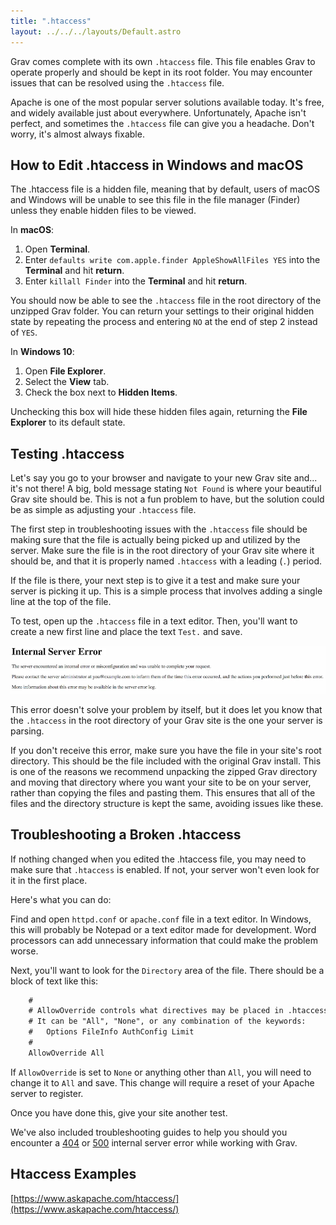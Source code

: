 ```yaml
---
title: ".htaccess"
layout: ../../../layouts/Default.astro
---
```


Grav comes complete with its own `.htaccess` file. This file enables Grav to operate properly and should be kept in its root folder. You may encounter issues that can be resolved using the `.htaccess` file.

Apache is one of the most popular server solutions available today. It's free, and widely available just about everywhere. Unfortunately, Apache isn't perfect, and sometimes the `.htaccess` file can give you a headache. Don't worry, it's almost always fixable.

## How to Edit .htaccess in Windows and macOS

The .htaccess file is a hidden file, meaning that by default, users of macOS and Windows will be unable to see this file in the file manager (Finder) unless they enable hidden files to be viewed.

In **macOS**:

1. Open **Terminal**.
2. Enter `defaults write com.apple.finder AppleShowAllFiles YES` into the **Terminal** and hit **return**.
3. Enter `killall Finder` into the **Terminal** and hit **return**.

You should now be able to see the `.htaccess` file in the root directory of the unzipped Grav folder. You can return your settings to their original hidden state by repeating the process and entering `NO` at the end of step 2 instead of `YES`.

In **Windows 10**:

1. Open **File Explorer**.
2. Select the **View** tab.
3. Check the box next to **Hidden Items**.

Unchecking this box will hide these hidden files again, returning the **File Explorer** to its default state.

## Testing .htaccess

Let's say you go to your browser and navigate to your new Grav site and... it's not there! A big, bold message stating `Not Found` is where your beautiful Grav site should be. This is not a fun problem to have, but the solution could be as simple as adjusting your `.htaccess` file.

The first step in troubleshooting issues with the `.htaccess` file should be making sure that the file is actually being picked up and utilized by the server. Make sure the file is in the root directory of your Grav site where it should be, and that it is properly named `.htaccess` with a leading (`.`) period.

If the file is there, your next step is to give it a test and make sure your server is picking it up. This is a simple process that involves adding a single line at the top of the file.

To test, open up the `.htaccess` file in a text editor. Then, you'll want to create a new first line and place the text `Test.` and save.

![HTACCESS Test](test.webp)

This error doesn't solve your problem by itself, but it does let you know that the `.htaccess` in the root directory of your Grav site is the one your server is parsing.

If you don't receive this error, make sure you have the file in your site's root directory. This should be the file included with the original Grav install. This is one of the reasons we recommend unpacking the zipped Grav directory and moving that directory where you want your site to be on your server, rather than copying the files and pasting them. This ensures that all of the files and the directory structure is kept the same, avoiding issues like these.

## Troubleshooting a Broken .htaccess

If nothing changed when you edited the .htaccess file, you may need to make sure that `.htaccess` is enabled. If not, your server won't even look for it in the first place.

Here's what you can do:

Find and open `httpd.conf` or `apache.conf` file in a text editor. In Windows, this will probably be Notepad or a text editor made for development. Word processors can add unnecessary information that could make the problem worse.

Next, you'll want to look for the `Directory` area of the file. There should be a block of text like this:

```txt
    #
    # AllowOverride controls what directives may be placed in .htaccess files.
    # It can be "All", "None", or any combination of the keywords:
    #   Options FileInfo AuthConfig Limit
    #
    AllowOverride All
```

If `AllowOverride` is set to `None` or anything other than `All`, you will need to change it to `All` and save. This change will require a reset of your Apache server to register.

Once you have done this, give your site another test.

We've also included troubleshooting guides to help you should you encounter a [404](../01.page-not-found/) or [500](../03.internal-server-error/) internal server error while working with Grav.

## Htaccess Examples 

[https://www.askapache.com/htaccess/](https://www.askapache.com/htaccess/)


